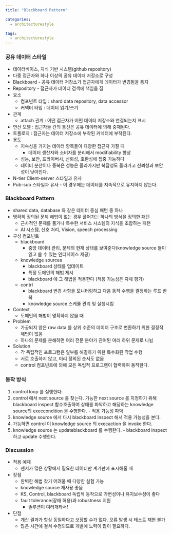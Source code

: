 ```yaml
---
title: "Blackboard Pattern"

categories:
  - architecturestyle

tags:
  - architecturestyle
---
```


### 공유 데이터 스타일
- 데이터베이스, 지식 기반 시스템(github repository)
- 다중 접근자와 하나 이상의 공유 데이터 저장소로 구성
- Blackboard - 공유 데이터 저장소가 접근자에게 데이터가 변경됨을 통지
- Repository - 접근자가 데이터 검색에 책임을 짐
- 요소 
  - 컴포넌트 타입 : shard data repository, data accessor
  - 커넥터 타입 : 데이터 읽기/쓰기
- 관계
  - attach 관계 : 어떤 접근자가 어떤 데이터 저장소와 연결되는지 표시
- 연산 모델 : 접근자들 간의 통신은 공유 데이터에 의해 중재된다.
- 토폴로지 : 접근자는 데이터 저장소에 부착된 커넥터에 부착된다.
- 용도
  - 지속성을 가지는 데이터 항목들이 다양한 접근자 가질 때
    - 데이터 생산자와 소비자를 분리해서 modifiability 향상
  - 성능, 보안, 프라이버시, 신뢰성, 호환성에 집중 가능하다
  - 데이터 분산이나 중복은 성능은 올라가지만 복잡성도 올라가고 신뢰성과 보안성이 낮아진다.
- N-tier Client-server 스타일과 유사
- Pub-sub 스타일과 유사 - 이 경우에는 데이터를 지속적으로 유지하지 않는다.


### Blackboard Pattern
- shared data, database 와 같은 데이터 중심 패턴 중 하나
- 명확히 정의된 문제 해법이 없는 경우 풀어가는 하나의 방식을 정의한 패턴
  - 근사적인 문제를 풀거나 특수한 서비스 시스템의 지식을 조합하는 패턴
  - AI 시스템, 신호 처리, Vision, speech processing
- 구성 컴포넌트
  - blackboard
    - 중앙 데이터 관리, 문제의 현재 상태를 보여준다(knowledge source 들이 읽고 쓸 수 있는 인터페이스 제공)
  - knowledge sources
    - blackboard 상태를 업데이트
    - 특정 도메인의 해법 제시
    - blackboard 에 그 해법을 적용한다 (적용 가능성은 자체 평가)
  - contrl
    - blackboard 변경 사항을 모니터링하고 다음 동작 수행을 결정하는 루프 반복
    - knowledge source 스케쥴 관리 및 실행시킴
- Context
  - 도메인의 해법이 명확하지 않을 때
- Problem
  - 가공되지 않은 raw data 를 상위 수준의 데이터 구조로 변환하기 위한 결정적 해법이 없음
  - 하나의 문제를 분해하면 여러 전문 분야가 관여된 여러 하위 문제로 나뉨
- Solution
  - 각 독립적인 프로그램은 일부를 해결하기 위한 특수화된 작업 수행
  - 서로 호출하지 않고, 미리 정의된 순서도 없음
  - control 컴포넌트에 의해 모든 독립적 프로그램이 협력하여 동작한다.


### 동작 방식
1. control loop 를 실행한다.
2. control 에서 next source 를 찾는다. 가능한 next source 를 지정하기 위해 blackboard inspect 함수호출하여 상태를 파악하고 해당하는 knowledge source의 execcondition 을 수행한다. - 적용 가능성 파악
3. knowledge source 에서 다시 blackboard inspect 해서 적용 가능성을 본다.
4. 가능하면 control 이 knowledge source 의 execaction 을 invoke 한다.
5. knowledge source 는 updateblackboard 를 수행한다. - blackboard inspect 하고 update 수행한다.


### Discussion
- 적용 예제
  - 센서가 많은 상황에서 필요한 데이터만 계기판에 표시해줄 때
- 장점
  - 완벽한 해법 찾기 어려울 때 다양한 실험 가능
  - knowledge source 재사용 좋음
  - KS, Control, blackboard 독립적 동작으로 가변성이나 유지보수성이 좋다
  - fault tolerance(장애 허용)과 robustness 지원
    - 솔루션이 여러개라서!
- 단점
  - 계산 결과가 항상 동일하다고 보장할 수가 없다. 오류 발생 시 테스트 재현 불가
  - 많은 시간에 걸쳐 수정되므로 개발에 노력이 많이 필요하다.
